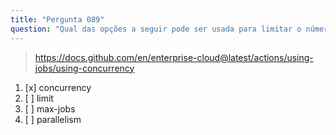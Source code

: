 ```yaml
---
title: "Pergunta 089"
question: "Qual das opções a seguir pode ser usada para limitar o número de jobs concorrentes em execução em um workflow do GitHub Actions?"
---
```


> https://docs.github.com/en/enterprise-cloud@latest/actions/using-jobs/using-concurrency
1. [x] concurrency
1. [ ] limit
1. [ ] max-jobs
1. [ ] parallelism
